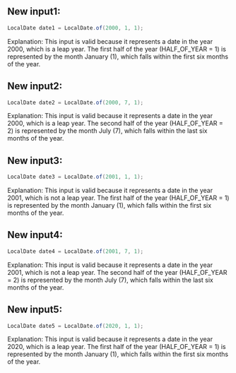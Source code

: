 ## New input1:
```java
LocalDate date1 = LocalDate.of(2000, 1, 1);
```
Explanation: This input is valid because it represents a date in the year 2000, which is a leap year. The first half of the year (HALF_OF_YEAR = 1) is represented by the month January (1), which falls within the first six months of the year.

## New input2:
```java
LocalDate date2 = LocalDate.of(2000, 7, 1);
```
Explanation: This input is valid because it represents a date in the year 2000, which is a leap year. The second half of the year (HALF_OF_YEAR = 2) is represented by the month July (7), which falls within the last six months of the year.

## New input3:
```java
LocalDate date3 = LocalDate.of(2001, 1, 1);
```
Explanation: This input is valid because it represents a date in the year 2001, which is not a leap year. The first half of the year (HALF_OF_YEAR = 1) is represented by the month January (1), which falls within the first six months of the year.

## New input4:
```java
LocalDate date4 = LocalDate.of(2001, 7, 1);
```
Explanation: This input is valid because it represents a date in the year 2001, which is not a leap year. The second half of the year (HALF_OF_YEAR = 2) is represented by the month July (7), which falls within the last six months of the year.

## New input5:
```java
LocalDate date5 = LocalDate.of(2020, 1, 1);
```
Explanation: This input is valid because it represents a date in the year 2020, which is a leap year. The first half of the year (HALF_OF_YEAR = 1) is represented by the month January (1), which falls within the first six months of the year.
